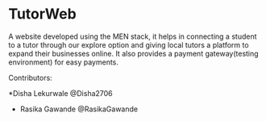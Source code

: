 # TutorWeb
A website developed using the MEN stack, it helps in connecting a student to a tutor through our explore option and giving local tutors a platform to expand their businesses online. It also provides a payment gateway(testing environment) for easy payments.

Contributors:
>
*Disha Lekurwale @Disha2706
* Rasika Gawande @RasikaGawande
